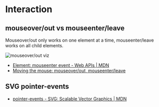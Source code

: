 # Interaction

## mouseover/out vs mouseenter/leave

Mouseover/out only works on one element at a time, mouseenter/leave works on all child elements.

![mouseover/out viz](https://javascript.info/article/mousemove-mouseover-mouseout-mouseenter-mouseleave/mouseover-to-child.svg)

- [Element: mouseenter event - Web APIs | MDN](https://developer.mozilla.org/en-US/docs/Web/API/Element/mouseenter_event)
- [Moving the mouse: mouseover/out, mouseenter/leave](https://javascript.info/mousemove-mouseover-mouseout-mouseenter-mouseleave)

## SVG pointer-events

- [pointer-events - SVG: Scalable Vector Graphics | MDN](https://developer.mozilla.org/en-US/docs/Web/SVG/Attribute/pointer-events)
